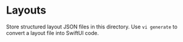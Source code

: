 # Layouts

Store structured layout JSON files in this directory. Use `vi generate` to convert a layout file into SwiftUI code.

